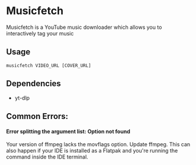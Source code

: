 # Musicfetch
Musicfetch is a YouTube music downloader which allows you to interactively tag your music
## Usage
    musicfetch VIDEO_URL [COVER_URL]
## Dependencies
- yt-dlp
## Common Errors:
#### Error splitting the argument list: Option not found
Your version of ffmpeg lacks the movflags option. Update ffmpeg.
This can also happen if your IDE is installed as a Flatpak and you're running the command inside the IDE terminal.